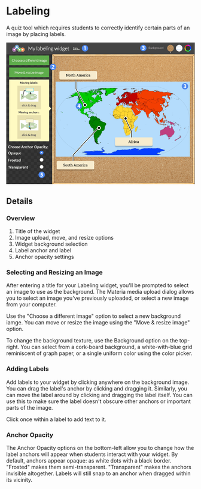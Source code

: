 # Labeling #

A quiz tool which requires students to correctly identify certain parts of an image by placing labels.

![labeling creator screen](assets/create_widget_labeling.png "labeling creator screen")

## Details ##

### Overview ###

1. Title of the widget
2. Image upload, move, and resize options
3. Widget background selection
4. Label anchor and label
5. Anchor opacity settings

### Selecting and Resizing an Image ###

After entering a title for your Labeling widget, you'll be prompted to select an image to use as the background. The Materia media upload dialog allows you to select an image you've previously uploaded, or select a new image from your computer.

Use the "Choose a different image" option to select a new background iamge. You can move or resize the image using the "Move & resize image" option.

To change the background texture, use the Background option on the top-right. You can select from a cork-board background, a white-with-blue grid reminiscent of graph paper, or a single uniform color using the color picker.

### Adding Labels ###

Add labels to your widget by clicking anywhere on the background image. You can drag the label's anchor by clicking and dragging it. Similarly, you can move the label around by clicking and dragging the label itself. You can use this to make sure the label doesn't obscure other anchors or important parts of the image.

Click once within a label to add text to it.

### Anchor Opacity ###

The Anchor Opacity options on the bottom-left allow you to change how the label anchors will appear when students interact with your widget. By default, anchors appear opaque: as white dots with a black border. "Frosted" makes them semi-transparent. "Transparent" makes the anchors invisible altogether. Labels will still snap to an anchor when dragged within its vicinity.
